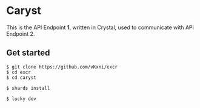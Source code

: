 # Caryst
This is the API Endpoint **1**, written in Crystal, used to communicate with APi Endpoint 2.

## Get started 
```
$ git clone https://github.com/vKxni/excr
$ cd excr
$ cd caryst

$ shards install 

$ lucky dev
```
